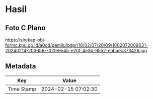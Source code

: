 # Hasil

## Foto C Plano

https://sirekap-obj-formc.kpu.go.id/a0cd/pemilu/pdpr/18/02/07/20/09/1802072009031-20240214-203656--02fe9e45-e20f-4e3b-9552-eabaec373426.jpg


## Metadata

| Key        | Value               |
| ---------- | ------------------- |
| Time Stamp | 2024-02-15 07:02:30 |



